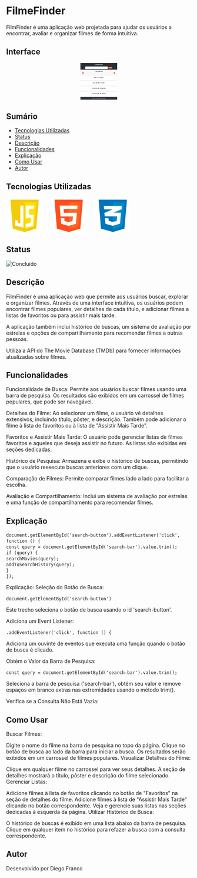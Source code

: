 # FilmeFinder

FilmFinder é uma aplicação web projetada para ajudar os usuários a encontrar, avaliar e organizar filmes de forma intuitiva.

## Interface

<div align="center">
  <img src="img/logo.png" alt="Imagem do Projeto" width="100">
</div>

## Sumário

- [Tecnologias Utilizadas](#tecnologias-utilizadas)
- [Status](#status)
- [Descrição](#descrição)
- [Funcionalidades](#funcionalidades)
- [Explicação](#explicação)
- [Como Usar](#como-usar)
- [Autor](#autor)

## Tecnologias Utilizadas

<div style="display: flex; flex-direction: row;">
  <div style="margin-right: 20px; display: flex; justify-content: flex-start;">
    <img src="img/js.png" alt="Logo Linguagem" width="100"/>
  </div>
  <div style="margin-right: 20px; display: flex; justify-content: flex-start;">
    <img src="img/html.png" alt="Logo Linguagem" width="100"/>
  </div>
  <div style="margin-right: 20px; display: flex; justify-content: flex-start;">
    <img src="img/css.png" alt="Logo Linguagem" width="100"/>
  </div>
</div>

## Status

![Concluído](http://img.shields.io/static/v1?label=STATUS&message=CONCLUIDO&color=GREEN&style=for-the-badge)

## Descrição

FilmFinder é uma aplicação web que permite aos usuários buscar, explorar e organizar filmes. Através de uma interface intuitiva, os usuários podem encontrar filmes populares, ver detalhes de cada título, e adicionar filmes a listas de favoritos ou para assistir mais tarde.

A aplicação também inclui histórico de buscas, um sistema de avaliação por estrelas e opções de compartilhamento para recomendar filmes a outras pessoas.

Utiliza a API do The Movie Database (TMDb) para fornecer informações atualizadas sobre filmes.

## Funcionalidades

Funcionalidade de Busca: Permite aos usuários buscar filmes usando uma barra de pesquisa. Os resultados são exibidos em um carrossel de filmes populares, que pode ser navegável.

Detalhes do Filme: Ao selecionar um filme, o usuário vê detalhes extensivos, incluindo título, pôster, e descrição. Também pode adicionar o filme à lista de favoritos ou à lista de "Assistir Mais Tarde".

Favoritos e Assistir Mais Tarde: O usuário pode gerenciar listas de filmes favoritos e aqueles que deseja assistir no futuro. As listas são exibidas em seções dedicadas.

Histórico de Pesquisa: Armazena e exibe o histórico de buscas, permitindo que o usuário reexecute buscas anteriores com um clique.

Comparação de Filmes: Permite comparar filmes lado a lado para facilitar a escolha.

Avaliação e Compartilhamento: Inclui um sistema de avaliação por estrelas e uma função de compartilhamento para recomendar filmes.

## Explicação

```
document.getElementById('search-button').addEventListener('click', function () {
const query = document.getElementById('search-bar').value.trim();
if (query) {
searchMovies(query);
addToSearchHistory(query);
}
});

```

Explicação:
Seleção do Botão de Busca:

```
document.getElementById('search-button')
```

Este trecho seleciona o botão de busca usando o id 'search-button'.

Adiciona um Event Listener:

```
.addEventListener('click', function () {

```

Adiciona um ouvinte de eventos que executa uma função quando o botão de busca é clicado.

Obtém o Valor da Barra de Pesquisa:

```
const query = document.getElementById('search-bar').value.trim();
```

Seleciona a barra de pesquisa ('search-bar'), obtém seu valor e remove espaços em branco extras nas extremidades usando o método trim().

Verifica se a Consulta Não Está Vazia:

## Como Usar

Buscar Filmes:

Digite o nome do filme na barra de pesquisa no topo da página.
Clique no botão de busca ao lado da barra para iniciar a busca.
Os resultados serão exibidos em um carrossel de filmes populares.
Visualizar Detalhes do Filme:

Clique em qualquer filme no carrossel para ver seus detalhes.
A seção de detalhes mostrará o título, pôster e descrição do filme selecionado.
Gerenciar Listas:

Adicione filmes à lista de favoritos clicando no botão de "Favoritos" na seção de detalhes do filme.
Adicione filmes à lista de "Assistir Mais Tarde" clicando no botão correspondente.
Veja e gerencie suas listas nas seções dedicadas à esquerda da página.
Utilizar Histórico de Busca:

O histórico de buscas é exibido em uma lista abaixo da barra de pesquisa.
Clique em qualquer item no histórico para refazer a busca com a consulta correspondente.

## Autor

Desenvolvido por Diego Franco
